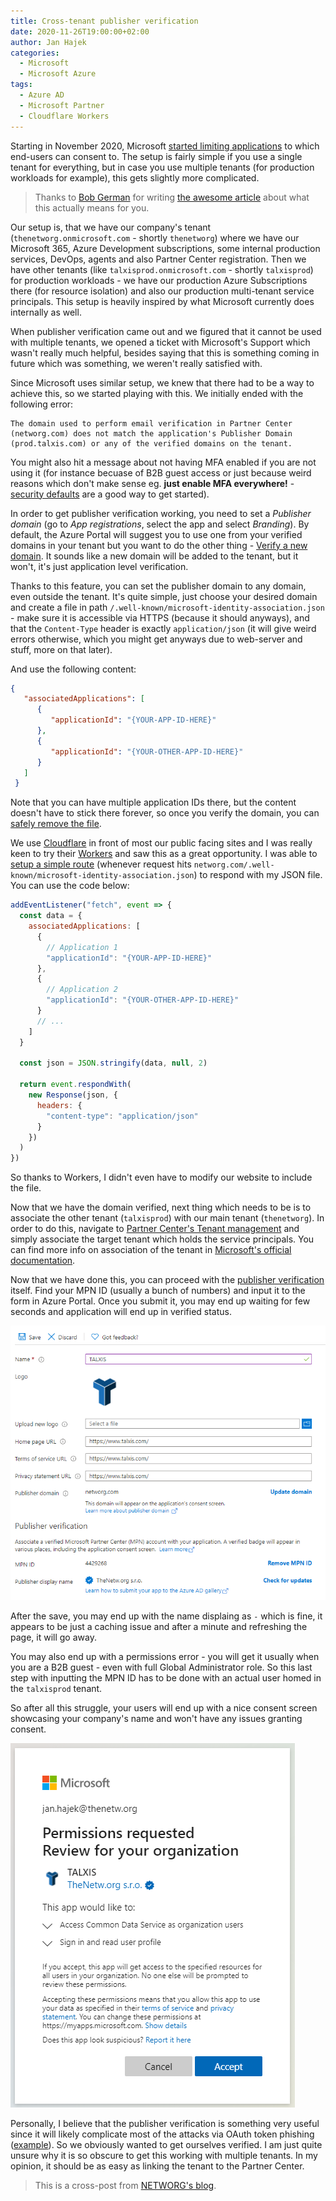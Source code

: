 ```yaml
---
title: Cross-tenant publisher verification
date: 2020-11-26T19:00:00+02:00
author: Jan Hajek
categories:
  - Microsoft
  - Microsoft Azure
tags:
  - Azure AD
  - Microsoft Partner
  - Cloudflare Workers
---
```


Starting in November 2020, Microsoft [started limiting applications](https://techcommunity.microsoft.com/t5/azure-active-directory-identity/publisher-verification-and-app-consent-policies-are-now/ba-p/1257374) to which end-users can consent to. The setup is fairly simple if you use a single tenant for everything, but in case you use multiple tenants (for production workloads for example), this gets slightly more complicated.

> Thanks to [Bob German](https://twitter.com/Bob1German/status/1329127741023805440) for writing [the awesome article](https://blog.thoughtstuff.co.uk/2020/11/end-users-can-no-longer-grant-consent-to-unverified-multi-tenant-apps-what-this-means-for-you/) about what this actually means for you.

Our setup is, that we have our company's tenant (`thenetworg.onmicrosoft.com` - shortly `thenetworg`) where we have our Microsoft 365, Azure Development subscriptions, some internal production services, DevOps, agents and also Partner Center registration. Then we have other tenants (like `talxisprod.onmicrosoft.com` - shortly `talxisprod`) for production workloads - we have our production Azure Subscriptions there (for resource isolation) and also our production multi-tenant service principals. This setup is heavily inspired by what Microsoft currently does internally as well.

When publisher verification came out and we figured that it cannot be used with multiple tenants, we opened a ticket with Microsoft's Support which wasn't really much helpful, besides saying that this is something coming in future which was something, we weren't really satisfied with.

Since Microsoft uses similar setup, we knew that there had to be a way to achieve this, so we started playing with this. We initially ended with the following error:

```
The domain used to perform email verification in Partner Center (networg.com) does not match the application's Publisher Domain (prod.talxis.com) or any of the verified domains on the tenant.
```

You might also hit a message about not having MFA enabled if you are not using it (for instance becuase of B2B guest access or just because weird reasons which don't make sense eg. **just enable MFA everywhere!** - [security defaults](https://docs.microsoft.com/en-us/azure/active-directory/fundamentals/concept-fundamentals-security-defaults) are a good way to get started).

In order to get publisher verification working, you need to set a _Publisher domain_ (go to _App registrations_, select the app and select _Branding_). By default, the Azure Portal will suggest you to use one from your verified domains in your tenant but you want to do the other thing - [Verify a new domain](https://docs.microsoft.com/en-us/azure/active-directory/develop/howto-configure-publisher-domain#to-verify-a-new-domain-for-your-app). It sounds like a new domain will be added to the tenant, but it won't, it's just application level verification.

Thanks to this feature, you can set the publisher domain to any domain, even outside the tenant. It's quite simple, just choose your desired domain and create a file in path `/.well-known/microsoft-identity-association.json` - make sure it is accessible via HTTPS (because it should anyways), and that the `Content-Type` header is exactly `application/json` (it will give weird errors otherwise, which you might get anyways due to web-server and stuff, more on that later).

And use the following content:

```json
{
   "associatedApplications": [
      {
         "applicationId": "{YOUR-APP-ID-HERE}"
      },
      {
         "applicationId": "{YOUR-OTHER-APP-ID-HERE}"
      }
   ]
 }
```

Note that you can have multiple application IDs there, but the content doesn't have to stick there forever, so once you verify the domain, you can [safely remove the file](https://docs.microsoft.com/en-us/answers/questions/37272/should-we-continue-to-host-microsoft-identity-asso.html).

We use [Cloudflare](https://cloudflare.com) in front of most our public facing sites and I was really keen to try their [Workers](https://workers.cloudflare.com/) and saw this as a great opportunity. I was able to [setup a simple route](https://developers.cloudflare.com/workers/platform/routes) (whenever request hits `networg.com/.well-known/microsoft-identity-association.json`) to respond with my JSON file. You can use the code below:

```javascript
addEventListener("fetch", event => {
  const data = {
    associatedApplications: [
      {
        // Application 1
        "applicationId": "{YOUR-APP-ID-HERE}"
      },
      {
        // Application 2
        "applicationId": "{YOUR-OTHER-APP-ID-HERE}"
      }
      // ...
    ]
  }

  const json = JSON.stringify(data, null, 2)

  return event.respondWith(
    new Response(json, {
      headers: {
        "content-type": "application/json"
      }
    })
  )
})
```

So thanks to Workers, I didn't even have to modify our website to include the file.

Now that we have the domain verified, next thing which needs to be is to associate the other tenant (`talxisprod`) with our main tenant (`thenetworg`). In order to do this, navigate to [Partner Center's Tenant management](https://partner.microsoft.com/en-us/dashboard/account/v3/tenantmanagement) and simply associate the target tenant which holds the service principals. You can find more info on association of the tenant in [Microsoft's official documentation](https://docs.microsoft.com/en-us/partner-center/multi-tenant-account).

Now that we have done this, you can proceed with the [publisher verification](https://docs.microsoft.com/en-gb/azure/active-directory/develop/publisher-verification-overview) itself. Find your MPN ID (usually a bunch of numbers) and input it to the form in Azure Portal. Once you submit it, you may end up waiting for few seconds and application will end up in verified status.

![](/uploads/2020/11/publisher-verification-portal.png)

After the save, you may end up with the name displaing as `-` which is fine, it appears to be just a caching issue and after a minute and refreshing the page, it will go away.

You may also end up with a permissions error - you will get it usually when you are a B2B guest - even with full Global Administrator role. So this last step with inputting the MPN ID has to be done with an actual user homed in the `talxisprod` tenant.

So after all this struggle, your users will end up with a nice consent screen showcasing your company's name and won't have any issues granting consent.

![](/uploads/2020/11/publisher-verified-consent.png)

Personally, I believe that the publisher verification is something very useful since it will likely complicate most of the attacks via OAuth token phishing ([example](https://o365blog.com/post/phishing/)). So we obviously wanted to get ourselves verified. I am just quite unsure why it is so obscure to get this working with multiple tenants. In my opinion, it should be as easy as linking the tenant to the Partner Center.

> This is a cross-post from [NETWORG's blog](https://blog.thenetw.org/).